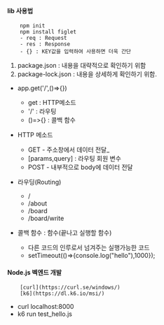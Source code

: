#### lib 사용법
        npm init
        npm install figlet
        - req : Request
        - res : Response
        - {} : KEY값을 입력하여 사용하면 더욱 간단

1. package.json : 내용을 대략적으로 확인하기 위함
2. package-lock.json : 내용을 상세하게 확인하기 위함.

- app.get('/',()=>{})
    - get : HTTP메소드
    - '/' : 라우팅
    - ()=>{} : 콜백 함수

- HTTP 메소드
    - GET - 주소창에서 데이터 전달_
    - [params,query] : 라우팅 회원 변수
    - POST - 내부적으로 body에 데이터 전달

- 라우딩(Routing)
    - /
    - /about
    - /board
    - /board/write

- 콜백 함수 : 함수(끝나고 실행할 함수)
    - 다른 코드의 인루로서 넘겨주는 실행가능한 코드
    - setTimeout(()=>{console.log("hello"),1000});

#### Node.js 벡엔드 개발
        [curl](https://curl.se/windows/)
        [k6](https://dl.k6.io/msi/)
- curl localhost:8000
- k6 run test_hello.js